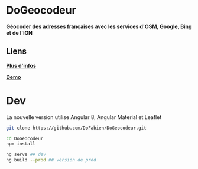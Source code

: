 # DoGeocodeur
**Géocoder des adresses françaises avec les services d'OSM, Google, Bing et de l'IGN**


## Liens
[**Plus d'infos**](http://dogeo.fr/dogeocodeur-geocoder-des-adresses-avec-googlebingignosm/)

[**Demo**](https://dogeo.fr/_apps/DoGeocodeur/)


# Dev
La nouvelle version utilise Angular 8, Angular Material et Leaflet 

```sh
git clone https://github.com/DoFabien/DoGeocodeur.git

cd DoGeocodeur
npm install

ng serve ## dev
ng build --prod ## version de prod

```